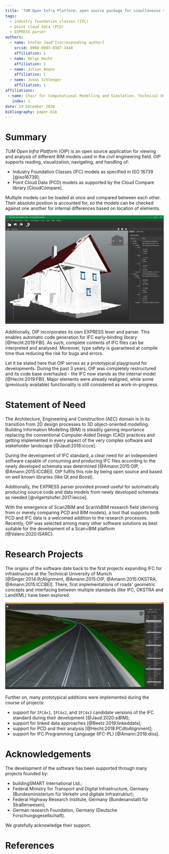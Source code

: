 ```yaml
---
title: 'TUM Open Infra Platform: open source package for simultaneous viewing and analysis of Industry Foundation Classes (IFC) and Point Cloud Data (PCD) models'
tags:
  - industry foundation classes (IFC)
  - point cloud data (PCD)
  - EXPRESS parser
authors:
  - name: Stefan Jaud^[corresponding author]
    orcid: 0000-0003-0387-3440
    affiliation: 1
  - name: Helge Hecht
    affiliation: 1
  - name: Julian Amann
    affiliation: 1
  - name: Jonas Schlenger
    affiliation: 1
affiliations:
 - name: Chair for Computational Modelling and Simulation, Technical University of Munich
   index: 1
date: 24 December 2020
bibliography: paper.bib
---
```


# Summary

*TUM Open Infra Platform* (OIP) is an open source application for
 viewing and analysis of different BIM models used in the civil engineering field.
OIP supports reading, visualization, navigating, and handling of:

- Industry Foundation Classes (IFC) models as specified in ISO 16739 [@iso16739];
- Point Cloud Data (PCD) models as supported by the Cloud Compare library [CloudCompare].

Multiple models can be loaded at once and compared between each other.
Their absolute position is accounted for, so the models can be checked against one another for internal differences based on location of elements.

![](../images/ifc_and_pcd.png "A PCD model together with an IFC model loaded in OIP.")

Additionally, OIP incorporates its own EXPRESS lexer and parser.
This enables automatic code generation for IFC early-binding library [@Hecht:2019:FBI].
As such, complete contents of IFC files can be interpreted and analysed.
Moreover, type safety is guaranteed at compile time thus reducing the risk for bugs and errors.

Let it be stated here that OIP serves as a prototypical playground for developments.
During the past 3 years, OIP was completely restructured and its code base overhauled - the IFC now stands as the internal model [@Hecht:2019:FBI].
Major elements were already realigned, while some (previously available) functionality is still considered as work-in-progress.

# Statement of Need

The Architecture, Engineering and Construction (AEC) domain is in its transition from 2D design processes to 3D object-oriented modelling. 
Building Information Modelling (BIM) is steadily gaining importance replacing the conventional Computer-Aided Design (CAD) practices
 and getting implemented in every aspect of the very complex software and stakeholder landscape [@Jaud:2018:iccce].

During the development of IFC standard, a clear need for an independent software
 capable of consuming and producing IFC files according to the newly developed schemata was determined [@Amann:2015:OIP, @Amann:2015:ICCBEI].
OIP fulfils this role by being open source and based on well known libraries (like Qt and Boost).

Additionally, the EXPRESS parser provided proved useful for automatically producing
 source code and data models from newly developed schemata as needed [@vilgertshofer:2017:iwcce].

With the emergence of Scan2BIM and ScanVsBIM research field (deriving from or merely comparing PCD and BIM models),
 a tool that supports both PCD and IFC data is a welcomed addition to the research processes.
Recently, OIP was selected among many other software solutions as best suitable for the development of a Scan+BIM platform [@Valero:2020:ISARC].

# Research Projects

The origins of the software date back to the first projects expanding IFC for infrastructure
 at the Technical University of Munich [@Singer:2014:IfcAlignment, @Amann:2015:OIP, @Amann:2015:OKSTRA, @Amann:2015:ICCBEI].
There, first implementations of roads' geometric concepts and interfacing between multiple standards (like IFC, OKSTRA and LandXML) have been explored.

![](../images/Beta1_5_Windows8_1.png "A view of road geometry on terrain's surface with clearly marked cuts and fills.")

Further on, many prototypical additions were implemented during the course of projects:

- support for `IFC4x1`, `IFC4x2`, and `IFC4x3` candidate versions of the IFC standard during their development [@Jaud:2020:siBIM];
- support for linked data approaches [@Beetz:2019:linkeddata];
- support for PCD and their analysis [@Hecht:2018:PCdtoAlignment];
- support for IFC Programming Language (IFC-PL) [@Amann:2018:diss].

# Acknowledgements

The development of the software has been supported through many projects founded by:

- buildingSMART International Ltd.;
- Federal Ministry for Transport and Digital Infrastructure, Germany (Bundesministerium für Verkehr und digitale Infrastruktur);
- Federal Highway Research Institute, Germany (Bundesanstallt für Straßenwesen);
- German research Foundation, Germany (Deutsche Forschungsgesellschaft).

We gratefully acknowledge their support.

# References

